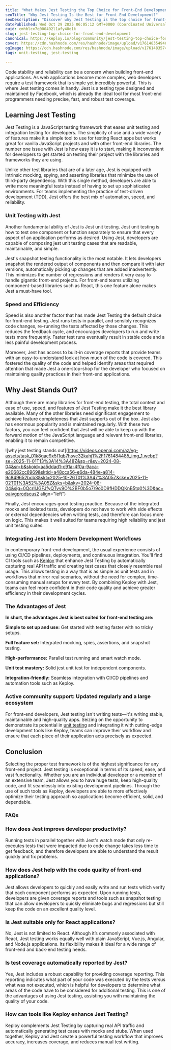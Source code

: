 ```yaml
---
title: "What Makes Jest Testing the Top Choice for Front-End Development?"
seoTitle: "Why Jest Testing Is the Best for Front-End Development?"
seoDescription: "Discover why Jest Testing is the top choice for front-end developers. Learn its features, benefits, and how tools like Keploy enhance unit testing and CI/CD"
datePublished: Wed Oct 29 2025 06:05:12 GMT+0000 (Coordinated Universal Time)
cuid: cmhblcx7q000402l1afy48o1k
slug: jest-testing-top-choice-for-front-end-development
canonical: https://keploy.io/blog/community/jest-testing-top-choice-for-front-end-development
cover: https://cdn.hashnode.com/res/hashnode/image/upload/v1761483549462/c7c3dd4e-2448-441b-9b8d-25cd2e164ed4.webp
ogImage: https://cdn.hashnode.com/res/hashnode/image/upload/v1761483574023/6ec1cdef-eea6-4d6b-a7e3-ffe37d24b8a7.webp
tags: unit-testing, jest-testing

---
```


Code stability and reliability can be a concern when building front-end applications. As web applications become more complex, web developers require a test framework that is simple yet incredibly powerful. This is where Jest testing comes in handy. Jest is a testing type designed and maintained by Facebook, which is already the ideal tool for most front-end programmers needing precise, fast, and robust test coverage.

## Learning Jest Testing

Jest Testing is a JavaScript testing framework that eases unit testing and integration testing for developers. The simplicity of use and a wide variety of features make it a simple tool to use for testing React apps but works great for vanilla JavaScript projects and with other front-end libraries. The number one issue with Jest is how easy it is to start, making it inconvenient for developers to get started on testing their project with the libraries and frameworks they are using.

Unlike other test libraries that are of a later age, Jest is equipped with intrinsic mocking, spying, and asserting libraries that minimize the use of third-party dependency. With this single method, developers are able to write more meaningful tests instead of having to set up sophisticated environments. For teams implementing the practice of test-driven development (TDD), Jest offers the best mix of automation, speed, and reliability.

### Unit Testing with Jest

Another fundamental ability of Jest is Jest unit testing. Jest unit testing is how to test one component or function separately to ensure that every aspect of an application performs as desired. Using Jest, developers are capable of composing jest unit testing cases that are readable, maintainable, and simple.

Jest's snapshot testing functionality is the most notable. It lets developers snapshot the rendered output of components and then compare it with later versions, automatically picking up changes that are added inadvertently. This minimizes the number of regressions and renders it very easy to handle gigantic front-end projects. For front-end teams utilizing component-based libraries such as React, this one feature alone makes Jest a must-have tool.

### Speed and Efficiency

Speed is also another factor that has made Jest Testing the default choice for front-end testing. Jest runs tests in parallel, and sensibly recognizes code changes, re-running the tests affected by those changes. This reduces the feedback cycle, and encourages developers to run and write tests more frequently. Faster test runs eventually result in stable code and a less painful development process.

Moreover, Jest has access to built-in coverage reports that provide teams with an easy-to-understand look at how much of the code is covered. This fostered the quality of the code and helped identify areas that required attention that made Jest a one-stop-shop for the developer who focused on maintaining quality practices in their front-end applications.

## Why Jest Stands Out?

Although there are many libraries for front-end testing, the total context and ease of use, speed, and features of Jest Testing make it the best library available. Many of the other libraries need significant engagement to achieve feature completeness that Jest supports out of the box. Jest also has enormous popularity and is maintained regularly. With these two factors, you can feel confident that Jest will be able to keep up with the forward motion of the JavaScript language and relevant front-end libraries, enabling it to remain competitive.

![why jest testing stands out](https://videos.openai.com/az/vg-assets/task_01k8gae9x5f1qb7hsvc32kahj1%2F1761484485_img_1.webp?se=2025-11-01T13%3A14%3A48Z&sp=r&sv=2024-08-04&sr=b&skoid=aa5ddad1-c91a-4f0a-9aca-e20682cc8969&sktid=a48cca56-e6da-484e-a814-9c849652bcb3&skt=2025-10-26T01%3A47%3A05Z&ske=2025-11-02T01%3A52%3A05Z&sks=b&skv=2024-08-04&sig=0QcrllJGFJfyQTvv9O%2BF0b5o7/9o0D9fHDDQKnB5tq0%3D&ac=oaivgprodscus2 align="left")

Finally, Jest encourages good testing practice. Because of the integrated mocks and isolated tests, developers do not have to work with side effects or external dependencies when writing tests, and therefore can focus more on logic. This makes it well suited for teams requiring high reliability and jest unit testing suites.

### Integrating Jest into Modern Development Workflows

In contemporary front-end development, the usual experience consists of using CI/CD pipelines, deployments, and continuous integration. You'll find CI tools such as [Keploy](https://keploy.io/) that enhance Jest Testing by automatically capturing real API traffic and creating test cases that closely resemble real usage. This allows testing in a way that is as simple as unit tests and in workflows that mirror real scenarios, without the need for complex, time-consuming manual setups for every test. By combining Keploy with Jest, teams can feel more confident in their code quality and achieve greater efficiency in their development cycles.

### The Advantages of Jest

**In short, the advantages Jest is best suited for front-end testing are:**

**Simple to set up and use:** Get started with testing faster with no tricky setups.

**Full feature set:** Integrated mocking, spies, assertions, and snapshot testing.

**High-performance:** Parallel test running and smart watch mode.

**Unit test mastery:** Solid jest unit test for independent components.

**Integration-friendly:** Seamless integration with CI/CD pipelines and automation tools such as Keploy.

### Active community support: Updated regularly and a large ecosystem

For front-end developers, Jest testing isn't writing tests—it's writing stable, maintainable and high-quality apps. Seizing on the opportunity to demonstrate its potential in [unit testing](https://keploy.io/blog/community/why-do-i-need-a-unit-testing-tool) and integrating it with cutting-edge development tools like Keploy, teams can improve their workflow and ensure that each piece of their application acts precisely as expected.

## Conclusion

Selecting the proper test framework is of the highest significance for any front-end project. Jest testing is exceptional in terms of its speed, ease, and vast functionality. Whether you are an individual developer or a member of an extensive team, Jest allows you to have huge tests, keep high-quality code, and fit seamlessly into existing development pipelines. Through the use of such tools as Keploy, developers are able to more effectively optimize their testing approach so applications become efficient, solid, and dependable.

### FAQs

### **How does Jest improve developer productivity?**

Running tests in parallel together with Jest's watch mode that only re-executes tests that were impacted due to code change takes less time to get feedback, and therefore developers are able to understand the result quickly and fix problems.

### **How does Jest help with the code quality of front-end applications?**

Jest allows developers to quickly and easily write and run tests which verify that each component performs as expected. Upon running tests, developers are given coverage reports and tools such as snapshot testing that can allow developers to quickly eliminate bugs and regressions but still keep the code on an excellent quality level.

### Is Jest suitable only for React applications?

No, Jest is not limited to React. Although it’s commonly associated with React, Jest testing works equally well with plain JavaScript, Vue.js, Angular, and Node.js applications. Its flexibility makes it ideal for a wide range of front-end and back-end testing needs.

### **Is test coverage automatically reported by Jest?**

Yes, Jest includes a robust capability for providing coverage reporting. This reporting indicates what part of your code was executed by the tests versus what was not executed, which is helpful for developers to determine what areas of the code have to be considered for additional testing. This is one of the advantages of using Jest testing, assisting you with maintaining the quality of your code.

### **How can tools like Keploy enhance Jest Testing?**

Keploy complements Jest Testing by capturing real API traffic and automatically generating test cases with mocks and stubs. When used together, Keploy and Jest create a powerful testing workflow that improves accuracy, increases coverage, and reduces manual test writing.